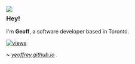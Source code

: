 <img align="left" src="https://orhun.dev/img/crow.png">

### Hey!

I'm **Geoff**, a software developer based in Toronto.

[![views](https://komarev.com/ghpvc/?username=yeoffrey&style=flat&color=313131&label=views&abbreviated=true)](https://github.com/yeoffrey)

**~** [_yeoffrey.github.io_](https://yeoffrey.github.io/)
